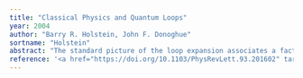 ```yaml
---
title: "Classical Physics and Quantum Loops"
year: 2004
author: "Barry R. Holstein, John F. Donoghue"
sortname: "Holstein"
abstract: "The standard picture of the loop expansion associates a factor of h-bar with each loop, suggesting that the tree diagrams are to be associated with classical physics, while loop effects are quantum mechanical in nature. We discuss examples wherein classical effects arise from loop contributions and display the relationship between the classical terms and the long range effects of massless particles."
reference: '<a href="https://doi.org/10.1103/PhysRevLett.93.201602" target="_blank"><i>Physical Review Letters</i> <strong>93</strong> 201602 (2004)</a>. arXiv: <a href="https://arxiv.org/abs/hep-th/0405239" target="_blank">hep-th/0405239</a>.'
---
```

